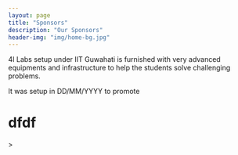 ```yaml
---
layout: page
title: "Sponsors"
description: "Our Sponsors"
header-img: "img/home-bg.jpg"
---
```


4I Labs setup under IIT Guwahati is furnished with very advanced equipments and infrastructure to help the students solve challenging problems.

It was setup in DD/MM/YYYY to promote 


<h1>dfdf</h1>>
